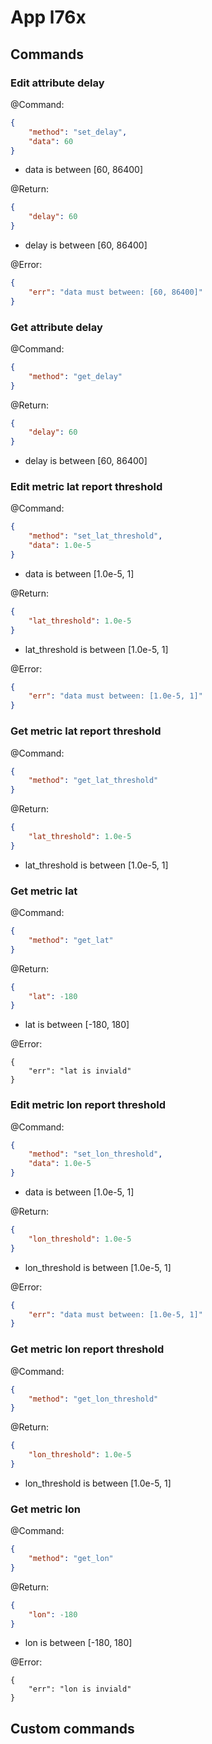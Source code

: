 # App l76x

## Commands


### Edit attribute delay

@Command:

```json
{
    "method": "set_delay",
    "data": 60
}
```

- data is between [60, 86400]

@Return:

```json
{
    "delay": 60
}
```

- delay is between [60, 86400]

@Error:

```json
{
    "err": "data must between: [60, 86400]"
}
```

### Get attribute delay

@Command:

```json
{
    "method": "get_delay"
}
```

@Return:

```json
{
    "delay": 60
}
```

- delay is between [60, 86400]


### Edit metric lat report threshold

@Command:

```json
{
    "method": "set_lat_threshold",
    "data": 1.0e-5
}
```

- data is between [1.0e-5, 1]

@Return:

```json
{
    "lat_threshold": 1.0e-5
}
```

- lat_threshold is between [1.0e-5, 1]

@Error:

```json
{
    "err": "data must between: [1.0e-5, 1]"
}
```

### Get metric lat report threshold

@Command:

```json
{
    "method": "get_lat_threshold"
}
```

@Return:

```json
{
    "lat_threshold": 1.0e-5
}
```

- lat_threshold is between [1.0e-5, 1]

### Get metric lat

@Command:

```json
{
    "method": "get_lat"
}
```

@Return:

```json
{
    "lat": -180
}
```

- lat is between [-180, 180]

@Error:

```
{
    "err": "lat is inviald"
}
```

### Edit metric lon report threshold

@Command:

```json
{
    "method": "set_lon_threshold",
    "data": 1.0e-5
}
```

- data is between [1.0e-5, 1]

@Return:

```json
{
    "lon_threshold": 1.0e-5
}
```

- lon_threshold is between [1.0e-5, 1]

@Error:

```json
{
    "err": "data must between: [1.0e-5, 1]"
}
```

### Get metric lon report threshold

@Command:

```json
{
    "method": "get_lon_threshold"
}
```

@Return:

```json
{
    "lon_threshold": 1.0e-5
}
```

- lon_threshold is between [1.0e-5, 1]

### Get metric lon

@Command:

```json
{
    "method": "get_lon"
}
```

@Return:

```json
{
    "lon": -180
}
```

- lon is between [-180, 180]

@Error:

```
{
    "err": "lon is inviald"
}
```

## Custom commands


